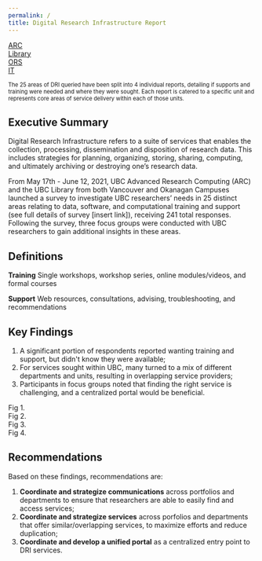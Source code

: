 ```yaml
---
permalink: /
title: Digital Research Infrastructure Report
---
```

<div class="reportButton arc">
  <a href="arc.html">ARC</a>
</div>

<div class="reportButton library">
  <a href="library.html">Library</a>
</div>
 
<div class="reportButton ors">
  <a href="ors.html">ORS</a>
</div>

<div class="reportButton it">
  <a href="it.html">IT</a>
</div>

<span style="font-size:0.8em;">The 25 areas of DRI queried have been split into 4 individual reports, detailing if supports and training were needed and where they were sought. Each report is catered to a specific unit and represents core areas of service delivery within each of those units.</span>

## Executive Summary

Digital Research Infrastructure refers to a suite of services that enables the collection, processing, dissemination and disposition of research data. This includes strategies for planning, organizing, storing, sharing, computing, and ultimately archiving or destroying one’s research data.

From May 17th - June 12, 2021, UBC Advanced Research Computing (ARC) and the UBC Library from both Vancouver and Okanagan Campuses launched a survey to investigate UBC researchers’ needs in 25 distinct areas relating to data, software, and computational training and support (see full details of survey [insert link]), receiving 241 total responses.  Following the survey, three focus groups were conducted with UBC researchers to gain additional insights in these areas.

## Definitions

**Training** Single workshops, workshop series, online modules/videos, and formal courses

**Support** Web resources, consultations, advising, troubleshooting, and recommendations

## Key Findings

1. A significant portion of respondents reported wanting training and support, but didn't know they were available;
2. For services sought within UBC, many turned to a mix of different departments and units, resulting in overlapping service providers;
3. Participants in focus groups noted that finding the right service is challenging, and a centralized portal would be beneficial.

<div class="figure">Fig 1.</div>

<div class="figure">Fig 2.</div>

<div class="figure">Fig 3.</div>

<div class="figure">Fig 4.</div>

## Recommendations

Based on these findings, recommendations are:

1. **Coordinate and strategize communications** across portfolios and departments to ensure that researchers are able to easily find and access services;
2. **Coordinate and strategize services** across porfolios and departments that offer similar/overlapping services, to maximize efforts and reduce duplication;
3. **Coordinate and develop a unified portal** as a centralized entry point to DRI services.




